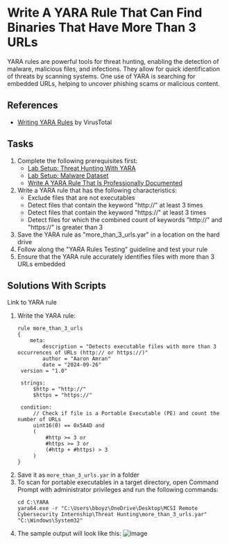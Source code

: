 # Write A YARA Rule That Can Find Binaries That Have More Than 3 URLs
YARA rules are powerful tools for threat hunting, enabling the detection of malware, malicious files, and infections. They allow for quick identification of threats by scanning systems. One use of YARA is searching for embedded URLs, helping to uncover phishing scams or malicious content.

## References
- [Writing YARA Rules](https://yara.readthedocs.io/en/v3.8.1/writingrules.html) by VirusTotal

## Tasks
1. Complete the following prerequisites first:
   - [Lab Setup: Threat Hunting With YARA](https://github.com/aaronamran/MCSI-Remote-Cybersecurity-Internship/blob/main/Threat%20Hunting/threat-hunting-yara.md)
   - [Lab Setup: Malware Dataset](https://github.com/aaronamran/MCSI-Remote-Cybersecurity-Internship/blob/main/Threat%20Hunting/malware-dataset.md)
   - [Write A YARA Rule That Is Professionally Documented](https://github.com/aaronamran/MCSI-Remote-Cybersecurity-Internship/blob/main/Threat%20Hunting/pro-documented-yara-rule.md)
2. Write a YARA rule that has the following characteristics:
   - Exclude files that are not executables
   - Detect files that contain the keyword "http://" at least 3 times
   - Detect files that contain the keyword "https://" at least 3 times
   - Detect files for which the combined count of keywords "http://" and "https://" is greater than 3
3. Save the YARA rule as "more_than_3_urls.yar" in a location on the hard drive
4. Follow along the "YARA Rules Testing" guideline and test your rule
5. Ensure that the YARA rule accurately identifies files with more than 3 URLs embedded

## Solutions With Scripts
Link to YARA rule
1. Write the YARA rule:
   ```
   rule more_than_3_urls
   {
       meta:
           description = "Detects executable files with more than 3 occurrences of URLs (http:// or https://)"
           author = "Aaron Amran"
           date = "2024-09-26"
   	version = "1.0"

    strings:
        $http = "http://"
        $https = "https://"

    condition:
        // Check if file is a Portable Executable (PE) and count the number of URLs
        uint16(0) == 0x5A4D and 
        ( 
            #http >= 3 or 
            #https >= 3 or 
            (#http + #https) > 3
        )
   }
   ```
2. Save it as `more_than_3_urls.yar` in a folder
3. To scan for portable executables in a target directory, open Command Prompt with administrator privileges and run the following commands:
   ```
   cd C:\YARA
   yara64.exe -r "C:\Users\bboyz\OneDrive\Desktop\MCSI Remote Cybersecurity Internship\Threat Hunting\more_than_3_urls.yar" "C:\Windows\System32"
   ```
4. The sample output will look like this:
![image](https://github.com/user-attachments/assets/36009b68-74ad-4389-9217-72eced8480d9)

     
